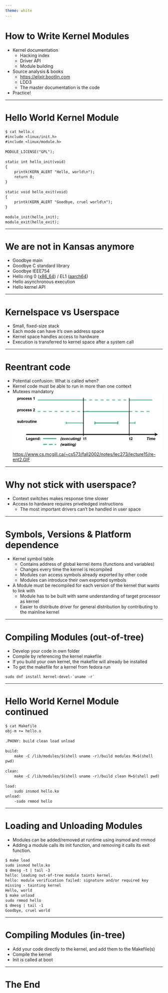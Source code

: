 ```yaml
---
theme: white
---
```


# How to Write Kernel Modules
- Kernel documentation
    - Hacking index
    - Driver API
    - Module building
- Source analysis & books
    - https://elixir.bootlin.com
    - LDD3
    - The master documentation is the code
- Practice!

---

# Hello World Kernel Module
```console
$ cat hello.c
#include <linux/init.h>
#include <linux/module.h>

MODULE_LICENSE("GPL");

static int hello_init(void)
{
    printk(KERN_ALERT "Hello, world\n");
    return 0;
}

static void hello_exit(void)
{
    printk(KERN_ALERT "Goodbye, cruel world\n");
}

module_init(hello_init);
module_exit(hello_exit);
```

---

# We are not in Kansas anymore
- Goodbye main
- Goodbye C standard library
- Goodbye IEEE754
- Hello ring 0 ([x86_64](https://en.wikipedia.org/wiki/Protection_ring)) / EL1 ([aarch64](https://events.static.linuxfound.org/images/stories/pdf/lcna_co2012_marinas.pdf))
- Hello asynchronous execution
- Hello kernel API

---

# Kernelspace vs Userspace
- Small, fixed-size stack
- Each mode can have it’s own address space
- Kernel space handles access to hardware
- Execution is transferred to kernel space after a system call

---

# Reentrant code
- Potential confusion: What is called when?
- Kernel code must be able to run in more than one context
- Mutexes mandatory
![reentrant code](/images/Modules_Drivers/modules_drivers_slide14.png)
<https://www.cs.mcgill.ca/~cs573/fall2002/notes/lec273/lecture15/re-ent2.GIF>

---

# Why not stick with userspace?
- Context switches makes response time slower
- Access to hardware requires priveledged instructions
    - The most important drivers can’t be handled in user space

---

# Symbols, Versions & Platform dependence
- Kernel symbol table
  - Contains address of global kernel items (functions and variables)
  - Changes every time the kernel is recompiled
  - Modules can access symbols already exported by other code
  - Modules can introduce their own exported symbols
- A Module must be recompiled for each version of the kernel that wants to link with
  - Module has to be built with same understanding of target processor as kernel
  - Easier to distribute driver for general distribution by contributing to the mainline kernel

---

# Compiling Modules (out-of-tree)
- Develop your code in own folder
- Compile by referencing the kernel makefile
- If you build your own kernel, the makefile will already be installed
- To get the makefile for a kernel from fedora run
```console
sudo dnf install kernel-devel-`uname -r`
````

---

# Hello World Kernel Module continued
```console
$ cat Makefile
obj-m += hello.o

.PHONY: build clean load unload

build:
    make -C /lib/modules/$(shell uname -r)/build modules M=$(shell pwd)

clean:
    make -C /lib/modules/$(shell uname -r)/build clean M=$(shell pwd)

load:
    sudo insmod hello.ko
unload:
    -sudo rmmod hello
```

---

# Loading and Unloading Modules
- Modules can be added/removed at runtime using insmod and rmmod
- Adding a module calls its init function, and removing it calls its exit function.
```console
$ make load
sudo insmod hello.ko
$ dmesg -t | tail -3
hello: loading out-of-tree module taints kernel.
hello: module verification failed: signature and/or required key missing - tainting kernel
Hello, world
$ make unload
sudo rmmod hello
$ dmesg | tail -1
Goodbye, cruel world
```

---

# Compiling Modules (in-tree)
- Add your code directly to the kernel, and add them to the Makefile(s)
- Compile the kernel
- Init is called at boot

---

# The End
